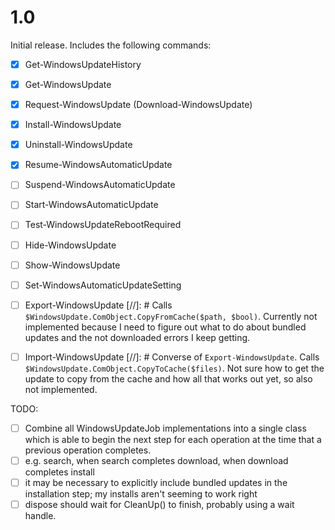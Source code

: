 # 1.0
Initial release. Includes the following commands:
- [x] Get-WindowsUpdateHistory
- [x] Get-WindowsUpdate
- [x] Request-WindowsUpdate (Download-WindowsUpdate)
- [x] Install-WindowsUpdate
- [x] Uninstall-WindowsUpdate
- [x] Resume-WindowsAutomaticUpdate
- [ ] Suspend-WindowsAutomaticUpdate
- [ ] Start-WindowsAutomaticUpdate
- [ ] Test-WindowsUpdateRebootRequired
- [ ] Hide-WindowsUpdate
- [ ] Show-WindowsUpdate
- [ ] Set-WindowsAutomaticUpdateSetting
- [ ] Export-WindowsUpdate
[//]: # Calls `$WindowsUpdate.ComObject.CopyFromCache($path, $bool)`. Currently not implemented because I need to figure out what to do about bundled updates and the not downloaded errors I keep getting.
- [ ] Import-WindowsUpdate
[//]: # Converse of `Export-WindowsUpdate`. Calls `$WindowsUpdate.ComObject.CopyToCache($files)`. Not sure how to get the update to copy from the cache and how all that works out yet, so also not implemented.


TODO:
- [ ] Combine all WindowsUpdateJob implementations into a single class which is able to begin the next step for each operation at the time that a previous operation completes.
 - [ ] e.g. search, when search completes download, when download completes install
 - [ ] it may be necessary to explicitly include bundled updates in the installation step; my installs aren't seeming to work right
 - [ ] dispose should wait for CleanUp() to finish, probably using a wait handle.